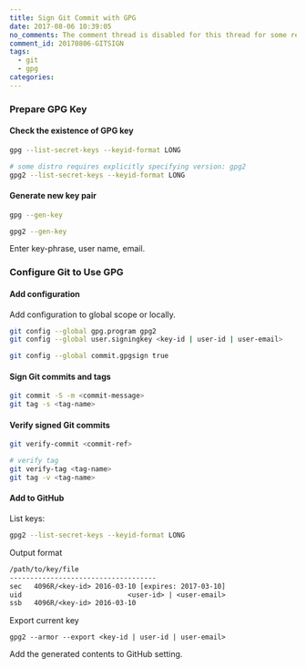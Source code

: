 ```yaml
---
title: Sign Git Commit with GPG
date: 2017-08-06 10:39:05
no_comments: The comment thread is disabled for this thread for some reasons
comment_id: 20170806-GITSIGN
tags:
  - git
  - gpg
categories:
---
```




<!-- more -->

### Prepare GPG Key

#### Check the existence of GPG key
```bash
gpg --list-secret-keys --keyid-format LONG

# some distro requires explicitly specifying version: gpg2
gpg2 --list-secret-keys --keyid-format LONG
```

#### Generate new key pair

```bash
gpg --gen-key

gpg2 --gen-key
```

Enter key-phrase, user name, email.

### Configure Git to Use GPG


#### Add configuration
Add configuration to global scope or locally.
```bash
git config --global gpg.program gpg2
git config --global user.signingkey <key-id | user-id | user-email>

git config --global commit.gpgsign true
```

#### Sign Git commits and tags

```bash
git commit -S -m <commit-message>
git tag -s <tag-name>
```
#### Verify signed Git commits
```bash
git verify-commit <commit-ref>

# verify tag
git verify-tag <tag-name>
git tag -v <tag-name>
```

#### Add to GitHub

List keys:
```bash
gpg2 --list-secret-keys --keyid-format LONG
```


Output format
```txt
/path/to/key/file
------------------------------------
sec   4096R/<key-id> 2016-03-10 [expires: 2017-03-10]
uid                          <user-id> | <user-email>
ssb   4096R/<key-id> 2016-03-10
```

Export current key
```
gpg2 --armor --export <key-id | user-id | user-email>
```

Add the generated contents to GitHub setting.

